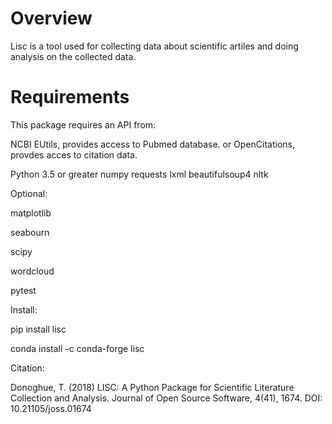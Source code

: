 # Overview

Lisc is a tool used for collecting data about scientific artiles and doing analysis on the collected data.

# Requirements

This package requires an API from:

NCBI EUtils, provides access to Pubmed database. or OpenCitations, provdes acces to citation data.

Python 3.5 or greater numpy requests lxml beautifulsoup4 nltk

Optional: 

matplotlib

seabourn 

scipy 

wordcloud 

pytest

Install:

pip install lisc 

conda install -c conda-forge lisc

Citation:

Donoghue, T. (2018)  LISC: A Python Package for Scientific Literature Collection and Analysis.
Journal of Open Source Software, 4(41), 1674. DOI: 10.21105/joss.01674
